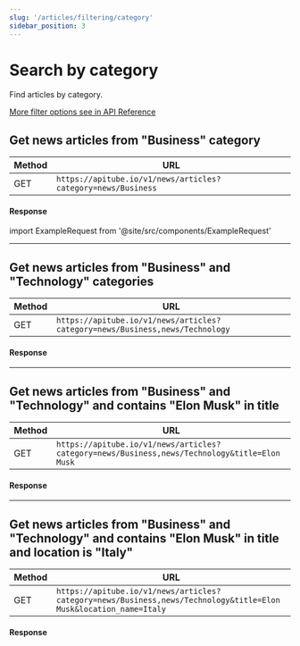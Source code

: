 ```yaml
---
slug: '/articles/filtering/category'
sidebar_position: 3
---
```


# Search by category

Find articles by category.

[More filter options see in API Reference](/api-reference/get-articles)

## Get news articles from "Business" category

| Method | URL                                                          |
|--------|--------------------------------------------------------------|
| GET    | `https://apitube.io/v1/news/articles?category=news/Business` |

#### Response
import ExampleRequest from '@site/src/components/ExampleRequest'

<ExampleRequest url="https://apitube.io/v1/news/articles?limit=2&category=news/Business"></ExampleRequest>

---

## Get news articles from "Business" and "Technology" categories

| Method | URL                                                                          |
|--------|------------------------------------------------------------------------------|
| GET    | `https://apitube.io/v1/news/articles?category=news/Business,news/Technology` |

#### Response

<ExampleRequest url="https://apitube.io/v1/news/articles?limit=2&category=news/Business,news/Technology"></ExampleRequest>

---

## Get news articles from "Business" and "Technology" and contains "Elon Musk" in title

| Method | URL                                                                                          |
|--------|----------------------------------------------------------------------------------------------|
| GET    | `https://apitube.io/v1/news/articles?category=news/Business,news/Technology&title=Elon Musk` |

#### Response

<ExampleRequest url="https://apitube.io/v1/news/articles?limit=2&category=news/Business,news/Technology&title=Elon Musk"></ExampleRequest>

---

## Get news articles from "Business" and "Technology" and contains "Elon Musk" in title and location is "Italy"

| Method | URL                                                                                                              |
|--------|------------------------------------------------------------------------------------------------------------------|
| GET    | `https://apitube.io/v1/news/articles?category=news/Business,news/Technology&title=Elon Musk&location_name=Italy` |

#### Response

<ExampleRequest url="https://apitube.io/v1/news/articles?limit=2&category=news/Business,news/Technology&title=Elon Musk&location=Italy"></ExampleRequest>
